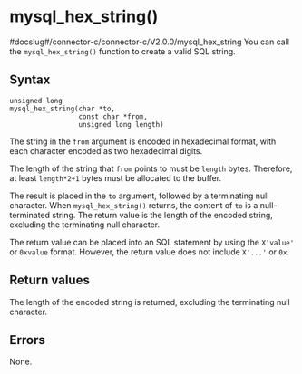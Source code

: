 mysql_hex_string() 
=======================================
#docslug#/connector-c/connector-c/V2.0.0/mysql_hex_string
You can call the `mysql_hex_string()` function to create a valid SQL string. 

Syntax 
---------------------------

```unknow
unsigned long
mysql_hex_string(char *to,
                 const char *from,
                 unsigned long length)
```



The string in the `from` argument is encoded in hexadecimal format, with each character encoded as two hexadecimal digits. 

The length of the string that `from` points to must be `length` bytes. Therefore, at least `length*2+1` bytes must be allocated to the buffer. 

The result is placed in the `to` argument, followed by a terminating null character. When `mysql_hex_string()` returns, the content of `to` is a null-terminated string. The return value is the length of the encoded string, excluding the terminating null character. 

The return value can be placed into an SQL statement by using the `X'value'` or `0xvalue` format. However, the return value does not include `X'...'` or `0x`.

Return values 
----------------------------------

The length of the encoded string is returned, excluding the terminating null character.

Errors 
---------------------------

None.
